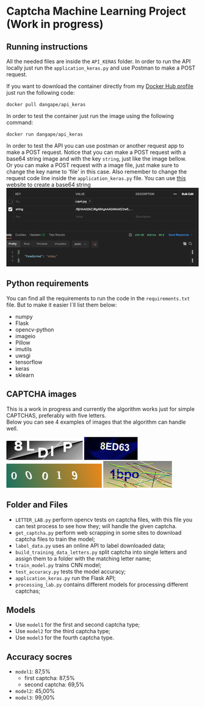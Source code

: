 # Captcha Machine Learning Project (Work in progress)
## Running instructions

All the needed files are inside the `API_KERAS` folder. 
In order to run the API locally just run the `application_keras.py` and use Postman to make a POST request.

If you want to download the container directly from my [Docker Hub profile](https://hub.docker.com/u/dangape) just run the following code:
```
docker pull dangape/api_keras
```

In order to test the container just run the image using the following command:
```
docker run dangape/api_keras
```

In order to test the API you can use postman or another request app to make a POST request.
Notice that you can make a POST request with a base64 string image and with the key `string`, just like the image bellow.  
Or you can make a POST request with a image file, just make sure to change the key name to 'file' in this case. 
Also remember to change the request code line inside the `application_keras.py` file. You can use [this](https://base64.guru/converter/encode/image) website to create a base64 string
![Request tutorial](/Plots/postman_prt.png)


## Python requirements
You can find all the requirements to run the code in the `requirements.txt` file. But to make it easier I´ll list them below:
- numpy
- Flask
- opencv-python
- imageio
- Pillow
- imutils
- uwsgi
- tensorflow
- keras
- sklearn

## CAPTCHA images
This is a work in progress and currently the algorithm works just for simple CAPTCHAS, preferably with five letters.   
Below you can see 4 examples of images that the algorithm can handle well.

![Request tutorial](/Plots/captcha1.png)
![Request tutorial](/Plots/captcha2.png)
![Request tutorial](/Plots/captcha3.png)
![Request tutorial](/Plots/captcha4.png)

## Folder and Files
- `LETTER_LAB.py` perform opencv tests on captcha files, with this file you can test process to see how they; will handle the given captcha.
- `get_captcha.py` perform web scrapping in some sites to download captcha files to train the model;
- `label_data.py` uses an online API to label downloaded data;
- `build_training_data_letters.py` split captcha into single letters and assign them to a folder with the matching letter name;
- `train_model.py` trains CNN model;
- `test_accuracy.py` tests the model accuracy;
- `application_keras.py` run the Flask API;
- `processing_lab.py` contains different models for processing different captchas;

## Models

- Use `model1` for the first and second captcha type;
- Use `model2` for the third captcha type;
- Use `model3` for the fourth captcha type.

## Accuracy socres
- `model1`: 87,5%
	- first captcha: 87,5%
	- second captcha: 69,5%
- `model2`: 45,00%
- `model3`: 99,00%